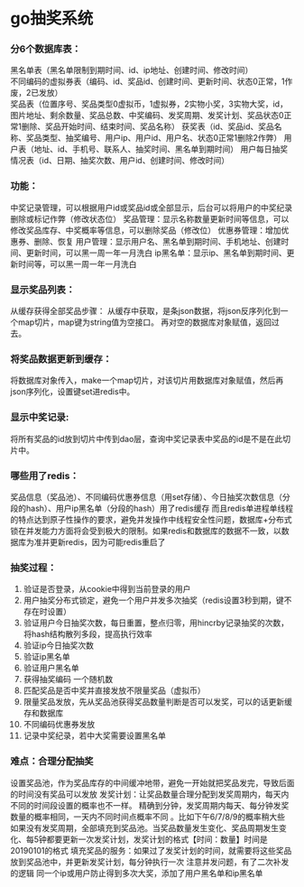 
# go抽奖系统
### 分6个数据库表：
黑名单表（黑名单限制到期时间、id、ip地址、创建时间、修改时间）  
不同编码的虚拟券表（编码、id、奖品id、创建时间、更新时间、状态0正常，1作废，2已发放）  
奖品表（位置序号、奖品类型0虚拟币，1虚拟券，2实物小奖，3实物大奖，id，图片地址、剩余数量、奖品总数、中奖编码、发奖周期、发奖计划、奖品状态0正常1删除、奖品开始时间、结束时间、奖品名称）
获奖表（id、奖品id、奖品名称、奖品类型、抽奖编号、用户ip、用户id、用户名、状态0正常1删除2作弊）
用户表（地址、id、手机号、联系人、抽奖时间、黑名单到期时间）
用户每日抽奖情况表（id、日期、抽奖次数、用户id、创建时间、修改时间）

### 功能：
中奖记录管理，可以根据用户id或奖品id或全部显示，后台可以将用户的中奖纪录删除或标记作弊（修改状态位）
奖品管理：显示名称数量更新时间等信息，可以修改奖品库存、中奖概率等信息，可以删除奖品（修改位）
优惠券管理：增加优惠券、删除、恢复
用户管理：显示用户名、黑名单到期时间、手机地址、创建时间、更新时间，可以黑一周一年一月洗白
ip黑名单：显示ip、黑名单到期时间、更新时间等，可以黑一周一年一月洗白
### 显示奖品列表：
从缓存获得全部奖品步骤：
从缓存中获取，是条json数据，将json反序列化到一个map切片，map键为string值为空接口。
再对空的数据库对象赋值，返回过去。
### 将奖品数据更新到缓存：
将数据库对象传入，make一个map切片，对该切片用数据库对象赋值，然后再json序列化，设置键set进redis中。
### 显示中奖记录:
将所有奖品的id放到切片中传到dao层，查询中奖记录表中奖品的id是不是在此切片中。

### 哪些用了redis：
奖品信息（奖品池）、不同编码优惠券信息（用set存储）、今日抽奖次数信息（分段的hash）、用户ip黑名单（分段的hash）用了redis缓存
而且redis单进程单线程的特点达到原子性操作的要求，避免并发操作中线程安全性问题，数据库+分布式锁在并发能力方面将会受到极大的限制。如果redis和数据库的数据不一致，以数据库为准并更新redis，因为可能redis重启了

### 抽奖过程：
1.	验证是否登录，从cookie中得到当前登录的用户
2.	用户抽奖分布式锁定，避免一个用户并发多次抽奖（redis设置3秒到期，键不存在时设置）
3.	验证用户今日抽奖次数，每日重置，整点归零，用hincrby记录抽奖的次数，将hash结构散列多段，提高执行效率
4.	验证ip今日抽奖次数
5.	验证ip黑名单
6.	验证用户黑名单 
7.	获得抽奖编码 一个随机数
8.	匹配奖品是否中奖并直接发放不限量奖品（虚拟币）
9.	限量奖品发放，先从奖品池获得奖品数量判断是否可以发奖，可以的话更新缓存和数据库
10.	不同编码优惠券发放
11.	记录中奖纪录，若中大奖需要设置黑名单

### 难点：合理分配抽奖
设置奖品池，作为奖品库存的中间缓冲地带，避免一开始就把奖品发完，导致后面的时间没有奖品可以发放
发奖计划：让奖品数量合理分配到发奖周期内，每天内不同的时间段设置的概率也不一样。
精确到分钟，发奖周期内每天、每分钟发奖数量的概率相同，一天内不同时间点概率不同 。比如下午6/7/8/9的概率稍大些
如果没有发奖周期，全部填充到奖品池。当奖品数量发生变化、奖品周期发生变化、每5钟都要更新一次发奖计划，发奖计划的格式【时间：数量】时间是20190101的格式
填充奖品的服务：如果过了发奖计划的时间，就需要将这些奖品放到奖品池中，并更新发奖计划，每分钟执行一次
注意并发问题，有了二次补发的逻辑
同一个ip或用户防止得到多次大奖，添加了用户黑名单和ip黑名单
